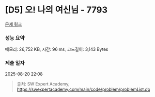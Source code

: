 # [D5] 오! 나의 여신님 - 7793 

[문제 링크](https://swexpertacademy.com/main/code/problem/problemDetail.do?contestProbId=AWsBQpPqMNMDFARG) 

### 성능 요약

메모리: 26,752 KB, 시간: 96 ms, 코드길이: 3,143 Bytes

### 제출 일자

2025-08-20 22:08



> 출처: SW Expert Academy, https://swexpertacademy.com/main/code/problem/problemList.do